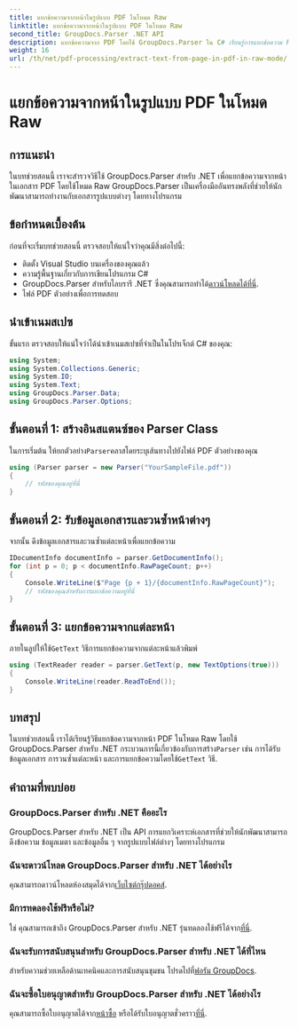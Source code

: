 ```yaml
---
title: แยกข้อความจากหน้าในรูปแบบ PDF ในโหมด Raw
linktitle: แยกข้อความจากหน้าในรูปแบบ PDF ในโหมด Raw
second_title: GroupDocs.Parser .NET API
description: แยกข้อความจาก PDF โดยใช้ GroupDocs.Parser ใน C# เรียนรู้การแยกข้อความ PDF ที่มีประสิทธิภาพด้วยไลบรารี .NET อันทรงพลังนี้
weight: 16
url: /th/net/pdf-processing/extract-text-from-page-in-pdf-in-raw-mode/
---
```


# แยกข้อความจากหน้าในรูปแบบ PDF ในโหมด Raw

## การแนะนำ
ในบทช่วยสอนนี้ เราจะสำรวจวิธีใช้ GroupDocs.Parser สำหรับ .NET เพื่อแยกข้อความจากหน้าในเอกสาร PDF โดยใช้โหมด Raw GroupDocs.Parser เป็นเครื่องมืออันทรงพลังที่ช่วยให้นักพัฒนาสามารถทำงานกับเอกสารรูปแบบต่างๆ โดยทางโปรแกรม
## ข้อกำหนดเบื้องต้น
ก่อนที่จะเริ่มบทช่วยสอนนี้ ตรวจสอบให้แน่ใจว่าคุณมีสิ่งต่อไปนี้:
- ติดตั้ง Visual Studio บนเครื่องของคุณแล้ว
- ความรู้พื้นฐานเกี่ยวกับการเขียนโปรแกรม C#
- GroupDocs.Parser สำหรับไลบรารี .NET ซึ่งคุณสามารถทำได้[ดาวน์โหลดได้ที่นี่](https://releases.groupdocs.com/parser/net/).
- ไฟล์ PDF ตัวอย่างเพื่อการทดสอบ

## นำเข้าเนมสเปซ
ขั้นแรก ตรวจสอบให้แน่ใจว่าได้นำเข้าเนมสเปซที่จำเป็นในโปรเจ็กต์ C# ของคุณ:
```csharp
using System;
using System.Collections.Generic;
using System.IO;
using System.Text;
using GroupDocs.Parser.Data;
using GroupDocs.Parser.Options;
```
## ขั้นตอนที่ 1: สร้างอินสแตนซ์ของ Parser Class
 ในการเริ่มต้น ให้ยกตัวอย่าง`Parser`คลาสโดยระบุเส้นทางไปยังไฟล์ PDF ตัวอย่างของคุณ
```csharp
using (Parser parser = new Parser("YourSampleFile.pdf"))
{
    // รหัสของคุณอยู่ที่นี่
}
```
## ขั้นตอนที่ 2: รับข้อมูลเอกสารและวนซ้ำหน้าต่างๆ
จากนั้น ดึงข้อมูลเอกสารและวนซ้ำแต่ละหน้าเพื่อแยกข้อความ
```csharp
IDocumentInfo documentInfo = parser.GetDocumentInfo();
for (int p = 0; p < documentInfo.RawPageCount; p++)
{
    Console.WriteLine($"Page {p + 1}/{documentInfo.RawPageCount}");
    // รหัสของคุณสำหรับการแยกข้อความอยู่ที่นี่
}
```
## ขั้นตอนที่ 3: แยกข้อความจากแต่ละหน้า
 ภายในลูปให้ใช้`GetText` วิธีการแยกข้อความจากแต่ละหน้าแล้วพิมพ์
```csharp
using (TextReader reader = parser.GetText(p, new TextOptions(true)))
{
    Console.WriteLine(reader.ReadToEnd());
}
```

## บทสรุป
 ในบทช่วยสอนนี้ เราได้เรียนรู้วิธีแยกข้อความจากหน้า PDF ในโหมด Raw โดยใช้ GroupDocs.Parser สำหรับ .NET กระบวนการนี้เกี่ยวข้องกับการสร้าง`Parser` เช่น การได้รับข้อมูลเอกสาร การวนซ้ำแต่ละหน้า และการแยกข้อความโดยใช้`GetText` วิธี.

## คำถามที่พบบ่อย
### GroupDocs.Parser สำหรับ .NET คืออะไร
GroupDocs.Parser สำหรับ .NET เป็น API การแยกวิเคราะห์เอกสารที่ช่วยให้นักพัฒนาสามารถดึงข้อความ ข้อมูลเมตา และข้อมูลอื่น ๆ จากรูปแบบไฟล์ต่างๆ โดยทางโปรแกรม
### ฉันจะดาวน์โหลด GroupDocs.Parser สำหรับ .NET ได้อย่างไร
 คุณสามารถดาวน์โหลดห้องสมุดได้จาก[เว็บไซต์กรุ๊ปดอคส์](https://releases.groupdocs.com/parser/net/).
### มีการทดลองใช้ฟรีหรือไม่?
 ใช่ คุณสามารถเข้าถึง GroupDocs.Parser สำหรับ .NET รุ่นทดลองใช้ฟรีได้จาก[ที่นี่](https://releases.groupdocs.com/).
### ฉันจะรับการสนับสนุนสำหรับ GroupDocs.Parser สำหรับ .NET ได้ที่ไหน
 สำหรับความช่วยเหลือด้านเทคนิคและการสนับสนุนชุมชน โปรดไปที่[ฟอรัม GroupDocs](https://forum.groupdocs.com/c/parser/17).
### ฉันจะซื้อใบอนุญาตสำหรับ GroupDocs.Parser สำหรับ .NET ได้อย่างไร
 คุณสามารถซื้อใบอนุญาตได้จาก[หน้าซื้อ](https://purchase.groupdocs.com/buy) หรือได้รับใบอนุญาตชั่วคราว[ที่นี่](https://purchase.groupdocs.com/temporary-license/).